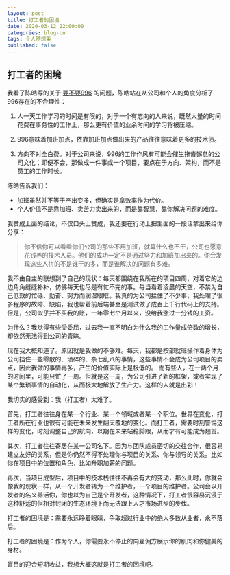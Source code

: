 ```yaml
---
layout: post
title: 打工者的困境
date: 2020-03-12 22:00:00
categories: blog-cn
tags: 个人随想集
published: false
--- 
```


## 打工者的困境

我看了陈皓写的关于 <a href="https://coolshell.cn/articles/19271.html" target="_blank">要不要996</a> 的问题，陈皓站在从公司和个人的角度分析了996存在的不合理性：

1. 人一天工作学习的时间是有限的，对于一个有志向的人来说，既然大量的时间花费在事务性的工作上，那么更有价值的业余时间的学习将被压缩。

2. 996意味着加班加点，依靠加班加点做出来的产品往往意味着更多的技术债。

3. 方向不对全白费。对于公司来说，996的工作作风有可能会催生拖沓懈怠的公司文化；即便不会，那做成一件事或一个项目，要点在于方向、架构，而不是员工的工作时长。

陈皓告诉我们：

* 加班虽然并不等于产出变多，但确实是拿效率作为代价。
* 个人价值不是靠加班、卖苦力卖出来的，而是靠智慧，靠你解决问题的难度。

我赞成上面的结论，不仅口头上赞成，我还要在行动上把里面的一段话拿出来给你分享：

> 你不信你可以看看你们公司的那些不用加班，就算什么也不干，公司也愿意花钱养的技术人员。他们的成功一定不是通过努力和加班加出来的。你会发现这些人拼的不是谁干的多，而是谁解决的问题有多难。

我不由自主的联想到了自己的现状：每天都围绕在我所在的项目四周，对着它的边边角角缝缝补补，仿佛每天也尽是有忙不完的事。每当看着凌晨的天空，不禁为自己低效的忙碌、勤奋、努力而润湿眼眶。我真的为公司拦住了不少事，我处理了很多程序的故障、缺陷，我也帮着前后端甚至是测试做了成百上千行代码上的支持。但是，公司似乎并不买我的账，一年零七个月以来，没给我涨过一分钱的工资。

为什么？我觉得有些受委屈，过去我一直不明白为什么我的工作量成倍数的增长，却依然无法得到公司的青睐。

现在我大概知道了。原因就是我做的不够难。每天，我都是按部就班操作着身体为公司挡住一些零散的、琐碎的、杂七乱八的事情，这些事情不会成为公司项目的卖点，因此我做的事情再多，产生的价值实际上是极低的。
而有些人，在一两个月的时间里，可能只忙了一周。但就是这一周，为公司引进了新的框架，或者实现了某个繁琐事情的自动化，从而极大地解放了生产力。这样的人就是出彩！

我切实的感受到：我（打工者）太难了。

首先，打工者往往身在某一个行业、某一个领域或者某一个职位。世界在变化，打工者所在行业也很有可能在未来发生翻天覆地的变化。而打工者，需要时刻警惕这样的变化，时刻调整自己的航向，以期在未来站稳脚跟，从而才有可能成为翘首。

其次，打工者往往寄居在某一公司名下。因为与团队成员密切的交往合作，很容易建立友好的关系，但是你仍然不得不处理你与项目的关系、你与领导的关系。比如你在项目中的位置和角色，比如升职加薪的问题。

再次，当项目成型后，项目中的技术栈往往不再会有大的变动，那么此时，你就会像我的现状一样，从一个开发者转为一个维护者，一个项目的维护者。公司会以开发者的名义养活你，你也以为自己是个开发者，这种情况下，打工者很容易沉浸于这种舒适的但相对封闭的生态环境下而无法跟上人才市场进步的步伐。

打工者的困境是：需要永远睁着眼睛，争取超过行业中的绝大多数从业者，永不落后。

打工者的困境是：作为个人，你需要永不停止的向雇佣方展示你的肌肉和你健美的身材。

盲目的迎合短期收益，我想大概这就是打工者的困境吧。
